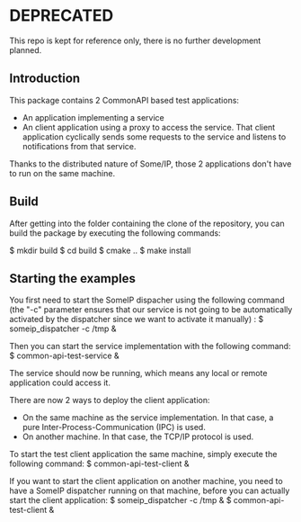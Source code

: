 
# DEPRECATED
This repo is kept for reference only, there is no further development planned.

Introduction
------------

This package contains 2 CommonAPI based test applications:
  * An application implementing a service
  * An client application using a proxy to access the service. That client application cyclically sends some requests to the service and listens to notifications from that service.

Thanks to the distributed nature of Some/IP, those 2 applications don't have to run on the same machine.

Build
-----

After getting into the folder containing the clone of the repository, you can build the package by executing the following commands:

  $ mkdir build
  $ cd build
  $ cmake ..
  $ make install


Starting the examples
---------------------

You first need to start the SomeIP dispacher using the following command (the "-c" parameter ensures that our service is not going to be automatically activated by the dispatcher since we want to activate it manually) :
  $ someip_dispatcher -c /tmp &

Then you can start the service implementation with the following command:
  $ common-api-test-service &

The service should now be running, which means any local or remote application could access it.

There are now 2 ways to deploy the client application:
  * On the same machine as the service implementation. In that case, a pure Inter-Process-Communication (IPC) is used.
  * On another machine. In that case, the TCP/IP protocol is used.

To start the test client application the same machine, simply execute the following command:
  $ common-api-test-client &

If you want to start the client application on another machine, you need to have a SomeIP dispatcher running on that machine, before you can actually start the client application:
  $ someip_dispatcher -c /tmp &
  $ common-api-test-client &
